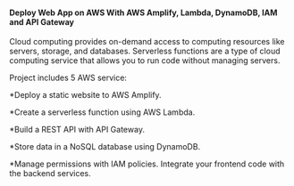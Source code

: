  #### Deploy Web App on AWS With AWS Amplify, Lambda, DynamoDB, IAM and API Gateway
   Cloud computing provides on-demand access to computing resources like servers, storage, and databases. Serverless functions are a type of cloud computing service that allows you to run code without managing servers.

   Project includes 5 AWS service:

*Deploy a static website to AWS Amplify.

*Create a serverless function using AWS Lambda.

*Build a REST API with API Gateway.

*Store data in a NoSQL database using DynamoDB.

*Manage permissions with IAM policies. Integrate your frontend code with the backend services.
